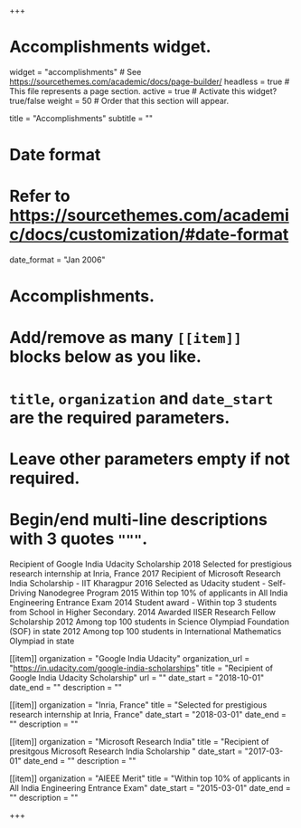 +++
# Accomplishments widget.
widget = "accomplishments"  # See https://sourcethemes.com/academic/docs/page-builder/
headless = true  # This file represents a page section.
active = true  # Activate this widget? true/false
weight = 50  # Order that this section will appear.

title = "Accomplish&shy;ments"
subtitle = ""

# Date format
#   Refer to https://sourcethemes.com/academic/docs/customization/#date-format
date_format = "Jan 2006"

# Accomplishments.
#   Add/remove as many `[[item]]` blocks below as you like.
#   `title`, `organization` and `date_start` are the required parameters.
#   Leave other parameters empty if not required.
#   Begin/end multi-line descriptions with 3 quotes `"""`.


Recipient of Google India Udacity Scholarship
2018 Selected for prestigious research internship at Inria, France
2017 Recipient of Microsoft Research India Scholarship - IIT Kharagpur
2016 Selected as Udacity student - Self-Driving Nanodegree Program
2015 Within top 10% of applicants in All India Engineering Entrance Exam
2014 Student award - Within top 3 students from School in Higher Secondary.
2014 Awarded IISER Research Fellow Scholarship
2012 Among top 100 students in Science Olympiad Foundation (SOF) in state
2012 Among top 100 students in International Mathematics Olympiad in state



[[item]]
  organization = "Google India Udacity"
  organization_url = "https://in.udacity.com/google-india-scholarships"
  title = "Recipient of Google India Udacity Scholarship"
  url = ""
  date_start = "2018-10-01"
  date_end = ""
  description = ""
  
[[item]]
  organization = "Inria, France"
  title = "Selected for prestigious research internship at Inria, France"
  date_start = "2018-03-01"
  date_end = ""
  description = ""
  

[[item]]
  organization = "Microsoft Research India"
  title = "Recipient of presitgous Microsoft Research India Scholarship "
  date_start = "2017-03-01"
  date_end = ""
  description = ""
  
 [[item]]
  organization = "AIEEE Merit"
  title = "Within top 10% of applicants in All India Engineering Entrance Exam"
  date_start = "2015-03-01"
  date_end = ""
  description = ""
   
+++

